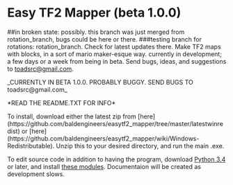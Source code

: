 # Easy TF2 Mapper (beta 1.0.0)
##in broken state: possibly. this branch was just merged from rotation_branch, bugs could be here or there.
###testing branch for rotations: rotation_branch. Check for latest updates there.
Make TF2 maps with blocks, in a sort of mario maker-esque way. currently in development; a few days or a week from being in beta. Send bugs, ideas, and suggestions to toadsrc@gmail.com.
<p>
_CURRENTLY IN BETA 1.0.0. PROBABLY BUGGY. SEND BUGS TO toadsrc@gmail.com_
<p>
*READ THE README.TXT FOR INFO*
<p>
<p>
To install, download either the latest zip from [here](https://github.com/baldengineers/easytf2_mapper/tree/master/latestwinredist) or [here](https://github.com/baldengineers/easytf2_mapper/wiki/Windows-Redistributable). Unzip this to your desired directory, and run the main .exe.

To edit source code in addition to having the program, download [Python 3.4](https://www.python.org/downloads/release/python-343/) or later, and install [these modules](https://github.com/baldengineers/easytf2_mapper/wiki/Required-Modules-(Source)). Documentaion will be created as development slows.

